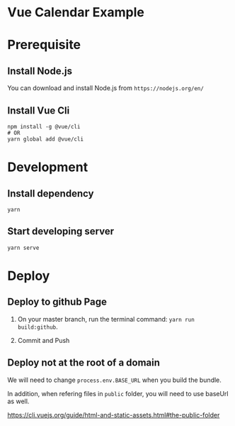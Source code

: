 # Vue Calendar Example

# Prerequisite

## Install Node.js

You can download and install Node.js from `https://nodejs.org/en/`

## Install Vue Cli

```
npm install -g @vue/cli
# OR
yarn global add @vue/cli
```

# Development

## Install dependency

```
yarn
```

## Start developing server

```
yarn serve
```

# Deploy

## Deploy to github Page

1.  On your master branch, run the terminal command: `yarn run build:github`.

2.  Commit and Push

## Deploy not at the root of a domain

We will need to change `process.env.BASE_URL` when you build the bundle.

In addition, when refering files in `public` folder, you will need to use baseUrl as well.

https://cli.vuejs.org/guide/html-and-static-assets.html#the-public-folder
